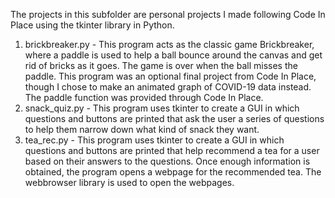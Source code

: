 The projects in this subfolder are personal projects I made following Code In Place using the tkinter library in Python.
1. brickbreaker.py - This program acts as the classic game Brickbreaker, where a paddle is used to help a ball bounce around the canvas and get rid of bricks as it goes. The game is over when the ball misses the paddle. This program was an optional final project from Code In Place, though I chose to make an animated graph of COVID-19 data instead. The paddle function was provided through Code In Place.
2. snack_quiz.py - This program uses tkinter to create a GUI in which questions and buttons are printed that ask the user a series of questions to help them narrow down what kind of snack they want.
3. tea_rec.py - This program uses tkinter to create a GUI in which questions and buttons are printed that help recommend a tea for a user based on their answers to the questions. Once enough information is obtained, the program opens a webpage for the recommended tea. The webbrowser library is used to open the webpages.
